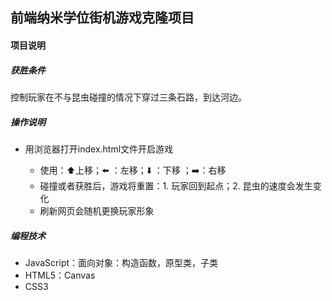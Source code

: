 
## 前端纳米学位街机游戏克隆项目

#### 项目说明
##### 获胜条件
  控制玩家在不与昆虫碰撞的情况下穿过三条石路，到达河边。

##### 操作说明

- 用浏览器打开index.html文件开启游戏


  - 使用：:arrow_up:上移；:arrow_left: ：左移；:arrow_down: ：下移 ；:arrow_right:：右移
  - 碰撞或者获胜后，游戏将重置：1. 玩家回到起点；2. 昆虫的速度会发生变化
  - 刷新网页会随机更换玩家形象	

##### 编程技术

- JavaScript：面向对象：构造函数，原型类，子类
- HTML5：Canvas
- CSS3

